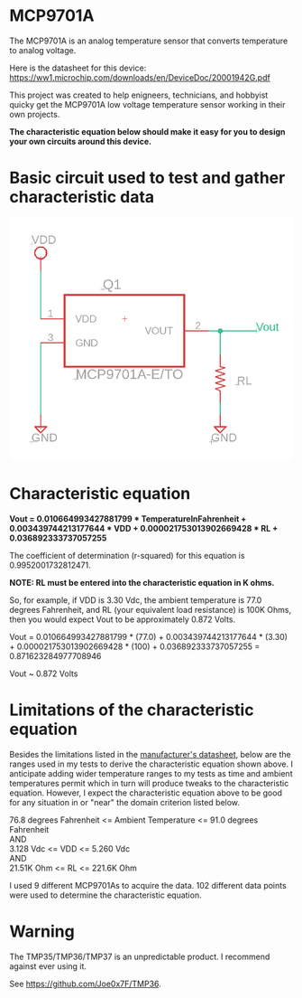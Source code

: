 # MCP9701A
 The MCP9701A is an analog temperature sensor that converts temperature to analog voltage.

Here is the datasheet for this device: https://ww1.microchip.com/downloads/en/DeviceDoc/20001942G.pdf

This project was created to help enigneers, technicians, and hobbyist quicky get the MCP9701A low voltage temperature sensor working in their own projects.

**The characteristic equation below should make it easy for you to design your own circuits around this device.**


# Basic circuit used to test and gather characteristic data

![Simple Circuit](<SimpleCircuit.png>)


# Characteristic equation

**Vout = 0.010664993427881799 * TemperatureInFahrenheit + 0.003439744213177644 * VDD + 0.000021753013902669428 * RL + 0.036892333737057255**

The coefficient of determination (r-squared) for this equation is 0.9952001732812471.

**NOTE: RL must be entered into the characteristic equation in K ohms.**

So, for example, if VDD is 3.30 Vdc, the ambient temperature is 77.0 degrees Fahrenheit, and RL (your equivalent load resistance) is 100K Ohms, then you would expect Vout to be approximately 0.872 Volts.

Vout = 0.010664993427881799 * (77.0) + 0.003439744213177644 * (3.30) + 0.000021753013902669428 * (100) + 0.036892333737057255 = 0.871623284977708946

Vout ~ 0.872 Volts




# Limitations of the characteristic equation

Besides the limitations listed in the [manufacturer's datasheet](20001942G.pdf "20001942G.pdf"), below are the ranges used in my tests to derive the characteristic equation shown above.  I anticipate adding wider temperature ranges to my tests as time and ambient temperatures permit which in turn will produce tweaks to the characteristic equation. However, I expect the characteristic equation above to be good for any situation in or "near" the domain criterion listed below.

76.8 degrees Fahrenheit <= Ambient Temperature <= 91.0 degrees Fahrenheit <br />
AND <br />
3.128 Vdc <= VDD <= 5.260 Vdc <br />
AND <br />
21.51K Ohm <= RL <= 221.6K Ohm

I used 9 different MCP9701As to acquire the data. 102 different data points were used to determine the characteristic equation.

# Warning

The TMP35/TMP36/TMP37 is an unpredictable product. I recommend against ever using it.

See https://github.com/Joe0x7F/TMP36.
